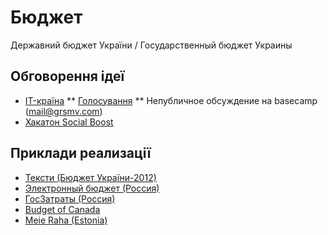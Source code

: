 Бюджет
======

Державний бюджет України / Государственный бюджет Украины


## Обговорення ідеї

* [IT-країна](http://www.it-krayina.org.ua/openbudget/)
** [Голосування](http://ideas.it-krayina.org.ua/topic/420190-proekt-vdkritij-byudzhet-42/)
** Непубличное обсуждение на basecamp (mail@grsmv.com)
* [Хакатон Social Boost](http://2014.socialboost.com.ua/ideas/view/2)

## Приклади реализації

* [Тексти (Бюджет України-2012)](http://texty.org.ua/mod/datavis/apps/budget2/index.html#/~/-----------)
* [Электронный бюджет (Россия)](http://budget.gov.ru/)
* [ГосЗатраты (Россия)](http://clearspending.ru/)
* [Budget of Canada](http://www.budget.gc.ca/2014/home-accueil-eng.html)
* [Meie Raha (Estonia)](http://meieraha.eu/)

 
